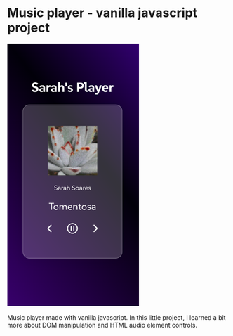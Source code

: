 # Music player - vanilla javascript project

<img src="img/player-readme.png" alt="music player overview" width="300"/>

Music player made with vanilla javascript.
In this little project, I learned a bit more about DOM manipulation and HTML audio element controls.

